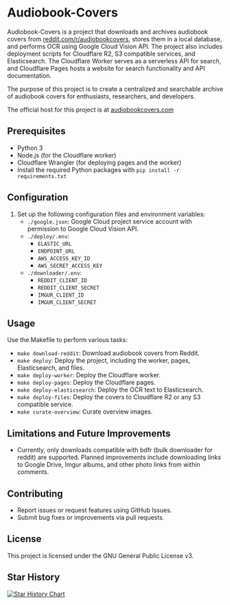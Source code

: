 # Audiobook-Covers

Audiobook-Covers is a project that downloads and archives audiobook covers from [reddit.com/r/audiobookcovers](https://www.reddit.com/r/audiobookcovers/), stores them in a local database, and performs OCR using Google Cloud Vision API. The project also includes deployment scripts for Cloudflare R2, S3 compatible services, and Elasticsearch. The Cloudflare Worker serves as a serverless API for search, and Cloudflare Pages hosts a website for search functionality and API documentation.

The purpose of this project is to create a centralized and searchable archive of audiobook covers for enthusiasts, researchers, and developers.

The official host for this project is at [audiobookcovers.com](audiobookcovers.com)

## Prerequisites

* Python 3
* Node.js (for the Cloudflare worker)
* Cloudflare Wrangler (for deploying pages and the worker)
* Install the required Python packages with `pip install -r requirements.txt`

## Configuration

1. Set up the following configuration files and environment variables:
   * `./google.json`: Google Cloud project service account with permission to Google Cloud Vision API.
   * `./deploy/.env`:
     * `ELASTIC_URL`
     * `ENDPOINT_URL`
     * `AWS_ACCESS_KEY_ID`
     * `AWS_SECRET_ACCESS_KEY`
   * `./downloader/.env`:
     * `REDDIT_CLIENT_ID`
     * `REDDIT_CLIENT_SECRET`
     * `IMGUR_CLIENT_ID`
     * `IMGUR_CLIENT_SECRET`

## Usage

Use the Makefile to perform various tasks:

* `make download-reddit`: Download audiobook covers from Reddit.
* `make deploy`: Deploy the project, including the worker, pages, Elasticsearch, and files.
* `make deploy-worker`: Deploy the Cloudflare worker.
* `make deploy-pages`: Deploy the Cloudflare pages.
* `make deploy-elasticsearch`: Deploy the OCR text to Elasticsearch.
* `make deploy-files`: Deploy the covers to Cloudflare R2 or any S3 compatible service.
* `make curate-overview`: Curate overview images.

## Limitations and Future Improvements

* Currently, only downloads compatible with bdfr (bulk downloader for reddit) are supported. Planned improvements include downloading links to Google Drive, Imgur albums, and other photo links from within comments.

## Contributing

* Report issues or request features using GitHub Issues.
* Submit bug fixes or improvements via pull requests.

## License

This project is licensed under the GNU General Public License v3.

## Star History

[![Star History Chart](https://api.star-history.com/svg?repos=Weldawadyathink/Audiobook-Covers&type=Date)](https://star-history.com/#Weldawadyathink/Audiobook-Covers&Date)

